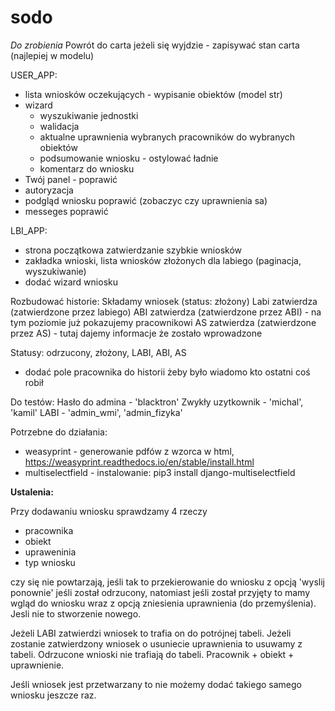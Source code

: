 # sodo

<i>Do zrobienia</i>
Powrót do carta jeżeli się wyjdzie - zapisywać stan carta (najlepiej w modelu)

USER_APP:
- lista wniosków oczekujących - wypisanie obiektów (model str)
- wizard
	- wyszukiwanie jednostki
	- walidacja
	- aktualne uprawnienia wybranych pracowników do wybranych obiektów
	- podsumowanie wniosku - ostylować ładnie
	- komentarz do wniosku
- Twój panel - poprawić 
- autoryzacja
- podgląd wniosku poprawić (zobaczyc czy uprawnienia sa)
- messeges poprawić


LBI_APP:
- strona początkowa zatwierdzanie szybkie wniosków
- zakładka wnioski, lista wniosków złożonych dla labiego (paginacja, wyszukiwanie)
- dodać wizard wniosku

Rozbudować historie:
Składamy wniosek (status: złożony)
Labi zatwierdza (zatwierdzone przez labiego)
ABI zatwierdza (zatwierdzone przez ABI) - na tym poziomie już pokazujemy pracownikowi
AS zatwierdza (zatwierdzone przez AS) - tutaj dajemy informacje że zostało wprowadzone

Statusy: odrzucony, złożony, LABI, ABI, AS

+ dodać pole pracownika do historii żeby było wiadomo kto ostatni coś robił



Do testów:
Hasło do admina - 'blacktron'
Zwykły uzytkownik - 'michal', 'kamil'
LABI - 'admin_wmi', 'admin_fizyka'

Potrzebne do działania:
- weasyprint - generowanie pdfów z wzorca w html, https://weasyprint.readthedocs.io/en/stable/install.html
- multiselectfield - instalowanie: pip3 install django-multiselectfield


<b>Ustalenia:</b>

Przy dodawaniu wniosku sprawdzamy 4 rzeczy
- pracownika
- obiekt 
- upraweninia
- typ wniosku

czy się nie powtarzają, jeśli tak to przekierowanie do wniosku z opcją 'wyslij ponownie' jeśli został odrzucony, natomiast jeśli został przyjęty to mamy wgląd do wniosku wraz z opcją zniesienia uprawnienia (do przemyślenia). Jesli nie to stworzenie nowego. 

Jeżeli LABI zatwierdzi wniosek to trafia on do potrójnej tabeli. Jeżeli zostanie zatwierdzony wniosek o usuniecie uprawnienia to usuwamy z tabeli. Odrzucone wnioski nie trafiają do tabeli.
Pracownik + obiekt + uprawnienie.

Jeśli wniosek jest przetwarzany to nie możemy dodać takiego samego wniosku jeszcze raz. 
